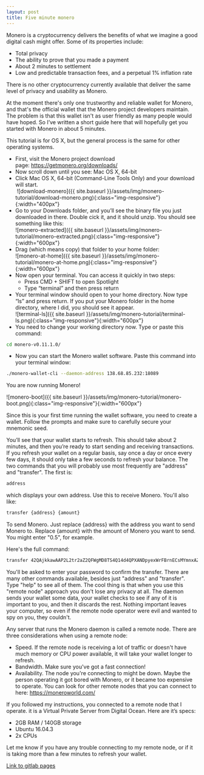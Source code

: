 ```yaml
---
layout: post
title: Five minute monero
---
```





Monero is a cryptocurrency delivers the benefits of what we imagine a good digital cash might offer. Some of its properties include: 

* Total privacy
* The ability to prove that you made a payment
* About 2 minutes to settlement
* Low and predictable transaction fees, and a perpetual 1% inflation rate 

There is no other cryptocurrency currently available that deliver the same level of privacy and usability as Monero. 

At the moment there's only one trustworthy and reliable wallet for Monero, and that's the official wallet that the Monero project developers maintain. The problem is that this wallet isn't as user friendly as many people would have hoped. So I’ve written a short guide here that will hopefully get you started with Monero in about 5 minutes. 

This tutorial is for OS X, but the general process is the same for other operating systems.

* First, visit the Monero project download page: https://getmonero.org/downloads/
* Now scroll down until you see: Mac OS X, 64-bit
* Click Mac OS X, 64-bit (Command-Line Tools Only) and your download will start.<br> ![download-monero]({{ site.baseurl }}/assets/img/monero-tutorial/download-monero.png){:class="img-responsive"}{:width="400px"}
* Go to your Downloads folder, and you’ll see the binary file you just downloaded in there. Double cick it, and it should unzip. You should see something like this:<br> ![monero-extracted]({{ site.baseurl }}/assets/img/monero-tutorial/monero-extracted.png){:class="img-responsive"}{:width="600px"}
* Drag (which means copy) that folder to your home folder:<br> ![monero-at-home]({{ site.baseurl }}/assets/img/monero-tutorial/monero-at-home.png){:class="img-responsive"}{:width="600px"}
* Now open your terminal. You can access it quickly in two steps: 
  - Press CMD + SHIFT to open Spotlight
  - Type “terminal” and then press return
* Your terminal window should open to your home directory. Now type “ls” and press return. If you put your Monero folder in the home directory, where I did, you should see it appear.<br> ![terminal-ls]({{ site.baseurl }}/assets/img/monero-tutorial/terminal-ls.png){:class="img-responsive"}{:width="600px"}
* You need to change your working directory now. Type or paste this command:  <br>
```bash
cd monero-v0.11.1.0/
```
* Now you can start the Monero wallet software. Paste this command into your terminal window: <br>
```bash
./monero-wallet-cli --daemon-address 138.68.85.232:18089 
```


You are now running Monero!

![monero-boot]({{ site.baseurl }}/assets/img/monero-tutorial/monero-boot.png){:class="img-responsive"}{:width="600px"}

Since this is your first time running the wallet software, you need to create a wallet. Follow the prompts and make sure to carefully secure your mnemonic seed.

You’ll see that your wallet starts to refresh. This should take about 2 minutes, and then you’re ready to start sending and receiving transactions. If you refresh your wallet on a regular basis, say once a day or once every few days, it should only take a few seconds to refresh your balance. The two commands that you will probably use most frequently are "address" and "transfer". The first is:

```bash
address
```

which displays your own address. Use this to receive Monero. You'll also like:  

```bash
transfer {address} {amount}
```

To send Monero. Just replace {address} with the address you want to send Monero to. Replace {amount} with the amount of Monero you want to send. You might enter "0.5", for example.

Here's the full command:

```bash
transfer 42QAjkkawAAP2L2tr2aZ2QFWgMD8TS4Q14d4QPXANDpyexWrFBrnECsMYmnxAZhMoX8ZoAJ6YCnPLgmxe8HCFxpo7BBJ87Z 0.5
```

You'll be asked to enter your password to confirm the transfer. There are many other commands available, besides just "address" and "transfer". Type "help" to see all of them. The cool thing is that when you use this "remote node" approach you don't lose any privacy at all. The daemon sends your wallet some data, your wallet checks to see if any of it is important to you, and then it discards the rest. Nothing important leaves your computer, so even if the remote node operator were evil and wanted to spy on you, they couldn't.

Any server that runs the Monero daemon is called a remote node. There are three considerations when using a remote node:

* Speed. If the remote node is receiving a lot of traffic or doesn't have much memory or CPU power available, it will take your wallet longer to refresh.
* Bandwidth. Make sure you've got a fast connection!
* Availability. The node you're connecting to might be down. Maybe the person operating it got bored with Monero, or it became too expensive to operate. You can look for other remote nodes that you can connect to here: https://moneroworld.com/


If you followed my instructions, you connected to a remote node that I operate. it is a Virtual Private Server from Digital Ocean. Here are it’s specs: 

* 2GB RAM / 140GB storage
* Ubuntu 16.04.3
* 2x CPUs

Let me know if you have any trouble connecting to my remote node, or if it is taking more than a few minutes to refresh your wallet.


[Link to gitlab pages](https://rusticbison.gitlab.io/hcpp2017/)
